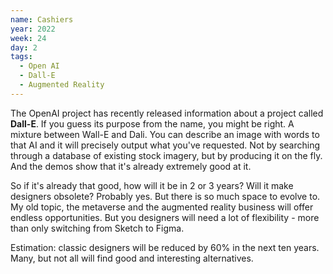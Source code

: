 ```yaml
---
name: Cashiers
year: 2022
week: 24
day: 2
tags:
  - Open AI
  - Dall-E
  - Augmented Reality
---
```


The OpenAI project has recently released information about a project called
**Dall-E**. If you guess its purpose from the name, you might be right. A
mixture between Wall-E and Dali. You can describe an image with words to that AI
and it will precisely output what you've requested. Not by searching through a
database of existing stock imagery, but by producing it on the fly. And the
demos show that it's already extremely good at it.

So if it's already that good, how will it be in 2 or 3 years? Will it make
designers obsolete? Probably yes. But there is so much space to evolve to. My
old topic, the metaverse and the augmented reality business will offer endless
opportunities. But you designers will need a lot of flexibility - more than only
switching from Sketch to Figma.

Estimation: classic designers will be reduced by 60% in the next ten years.
Many, but not all will find good and interesting alternatives.
